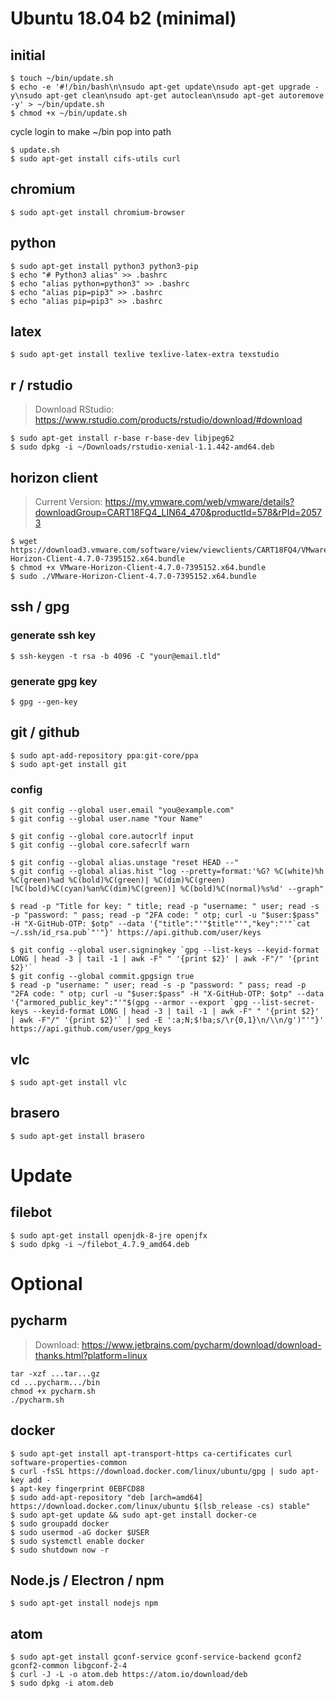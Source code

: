 # Ubuntu 18.04 b2 (minimal)

## initial

``` 
$ touch ~/bin/update.sh
$ echo -e '#!/bin/bash\n\nsudo apt-get update\nsudo apt-get upgrade -y\nsudo apt-get clean\nsudo apt-get autoclean\nsudo apt-get autoremove -y' > ~/bin/update.sh
$ chmod +x ~/bin/update.sh

```
cycle login to make ~/bin pop into path

```
$ update.sh
$ sudo apt-get install cifs-utils curl
```

## chromium
```
$ sudo apt-get install chromium-browser
```

## python
```
$ sudo apt-get install python3 python3-pip
$ echo "# Python3 alias" >> .bashrc
$ echo "alias python=python3" >> .bashrc
$ echo "alias pip=pip3" >> .bashrc
$ echo "alias pip=pip3" >> .bashrc
```

## latex
```
$ sudo apt-get install texlive texlive-latex-extra texstudio
```

## r / rstudio

> Download RStudio: https://www.rstudio.com/products/rstudio/download/#download

```
$ sudo apt-get install r-base r-base-dev libjpeg62
$ sudo dpkg -i ~/Downloads/rstudio-xenial-1.1.442-amd64.deb
```

## horizon client

> Current Version: https://my.vmware.com/web/vmware/details?downloadGroup=CART18FQ4_LIN64_470&productId=578&rPId=20573

```
$ wget https://download3.vmware.com/software/view/viewclients/CART18FQ4/VMware-Horizon-Client-4.7.0-7395152.x64.bundle
$ chmod +x VMware-Horizon-Client-4.7.0-7395152.x64.bundle 
$ sudo ./VMware-Horizon-Client-4.7.0-7395152.x64.bundle
```

## ssh / gpg
### generate ssh key
```
$ ssh-keygen -t rsa -b 4096 -C "your@email.tld"
```

### generate gpg key
```
$ gpg --gen-key
```

## git / github
```
$ sudo apt-add-repository ppa:git-core/ppa
$ sudo apt-get install git
```

### config
```
$ git config --global user.email "you@example.com"
$ git config --global user.name "Your Name"

$ git config --global core.autocrlf input
$ git config --global core.safecrlf warn

$ git config --global alias.unstage "reset HEAD --"
$ git config --global alias.hist "log --pretty=format:'%G? %C(white)%h %C(green)%ad %C(bold)%C(green)| %C(dim)%C(green)[%C(bold)%C(cyan)%an%C(dim)%C(green)] %C(bold)%C(normal)%s%d' --graph"

$ read -p "Title for key: " title; read -p "username: " user; read -s -p "password: " pass; read -p "2FA code: " otp; curl -u "$user:$pass" -H "X-GitHub-OTP: $otp" --data '{"title":"'"$title"'","key":"'"`cat ~/.ssh/id_rsa.pub`"'"}' https://api.github.com/user/keys

$ git config --global user.signingkey `gpg --list-keys --keyid-format LONG | head -3 | tail -1 | awk -F" " '{print $2}' | awk -F"/" '{print $2}'`
$ git config --global commit.gpgsign true
$ read -p "username: " user; read -s -p "password: " pass; read -p "2FA code: " otp; curl -u "$user:$pass" -H "X-GitHub-OTP: $otp" --data '{"armored_public_key":"'"$(gpg --armor --export `gpg --list-secret-keys --keyid-format LONG | head -3 | tail -1 | awk -F" " '{print $2}' | awk -F"/" '{print $2}'` | sed -E ':a;N;$!ba;s/\r{0,1}\n/\\n/g')"'"}' https://api.github.com/user/gpg_keys
```

## vlc
```
$ sudo apt-get install vlc
```

## brasero
```
$ sudo apt-get install brasero
```

# Update

## filebot
```
$ sudo apt-get install openjdk-8-jre openjfx
$ sudo dpkg -i ~/filebot_4.7.9_amd64.deb
```


# Optional

## pycharm

> Download: https://www.jetbrains.com/pycharm/download/download-thanks.html?platform=linux

```
tar -xzf ...tar...gz
cd ...pycharm.../bin
chmod +x pycharm.sh
./pycharm.sh  
```

## docker
```
$ sudo apt-get install apt-transport-https ca-certificates curl software-properties-common
$ curl -fsSL https://download.docker.com/linux/ubuntu/gpg | sudo apt-key add -
$ apt-key fingerprint 0EBFCD88
$ sudo add-apt-repository "deb [arch=amd64] https://download.docker.com/linux/ubuntu $(lsb_release -cs) stable"
$ sudo apt-get update && sudo apt-get install docker-ce
$ sudo groupadd docker
$ sudo usermod -aG docker $USER
$ sudo systemctl enable docker
$ sudo shutdown now -r
```

## Node.js / Electron / npm
```
$ sudo apt-get install nodejs npm
```

## atom
```
$ sudo apt-get install gconf-service gconf-service-backend gconf2 gconf2-common libgconf-2-4
$ curl -J -L -o atom.deb https://atom.io/download/deb
$ sudo dpkg -i atom.deb
```

